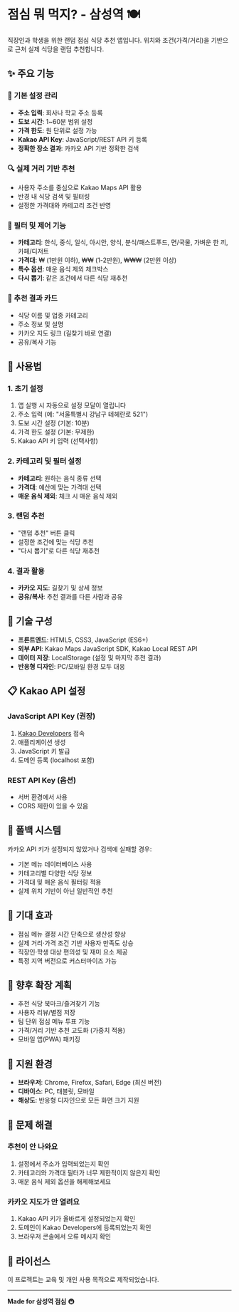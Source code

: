 # 점심 뭐 먹지? - 삼성역 🍽️

직장인과 학생을 위한 랜덤 점심 식당 추천 앱입니다. 위치와 조건(가격/거리)을 기반으로 근처 실제 식당을 랜덤 추천합니다.

## ✨ 주요 기능

### 🎯 기본 설정 관리
- **주소 입력**: 회사나 학교 주소 등록
- **도보 시간**: 1~60분 범위 설정
- **가격 한도**: 원 단위로 설정 가능
- **Kakao API Key**: JavaScript/REST API 키 등록
- **정확한 장소 결과**: 카카오 API 기반 정확한 검색

### 🔍 실제 거리 기반 추천
- 사용자 주소를 중심으로 Kakao Maps API 활용
- 반경 내 식당 검색 및 필터링
- 설정한 가격대와 카테고리 조건 반영

### 🎨 필터 및 제어 기능
- **카테고리**: 한식, 중식, 일식, 아시안, 양식, 분식/패스트푸드, 면/국물, 가벼운 한 끼, 카페/디저트
- **가격대**: ₩ (1만원 이하), ₩₩ (1-2만원), ₩₩₩ (2만원 이상)
- **특수 옵션**: 매운 음식 제외 체크박스
- **다시 뽑기**: 같은 조건에서 다른 식당 재추천

### 📱 추천 결과 카드
- 식당 이름 및 업종 카테고리
- 주소 정보 및 설명
- 카카오 지도 링크 (길찾기 바로 연결)
- 공유/복사 기능

## 🚀 사용법

### 1. 초기 설정
1. 앱 실행 시 자동으로 설정 모달이 열립니다
2. 주소 입력 (예: "서울특별시 강남구 테헤란로 521")
3. 도보 시간 설정 (기본: 10분)
4. 가격 한도 설정 (기본: 무제한)
5. Kakao API 키 입력 (선택사항)

### 2. 카테고리 및 필터 설정
- **카테고리**: 원하는 음식 종류 선택
- **가격대**: 예산에 맞는 가격대 선택
- **매운 음식 제외**: 체크 시 매운 음식 제외

### 3. 랜덤 추천
- "랜덤 추천" 버튼 클릭
- 설정한 조건에 맞는 식당 추천
- "다시 뽑기"로 다른 식당 재추천

### 4. 결과 활용
- **카카오 지도**: 길찾기 및 상세 정보
- **공유/복사**: 추천 결과를 다른 사람과 공유

## 🔧 기술 구성

- **프론트엔드**: HTML5, CSS3, JavaScript (ES6+)
- **외부 API**: Kakao Maps JavaScript SDK, Kakao Local REST API
- **데이터 저장**: LocalStorage (설정 및 마지막 추천 결과)
- **반응형 디자인**: PC/모바일 환경 모두 대응

## 📋 Kakao API 설정

### JavaScript API Key (권장)
1. [Kakao Developers](https://developers.kakao.com/) 접속
2. 애플리케이션 생성
3. JavaScript 키 발급
4. 도메인 등록 (localhost 포함)

### REST API Key (옵션)
- 서버 환경에서 사용
- CORS 제한이 있을 수 있음

## 🎯 폴백 시스템

카카오 API 키가 설정되지 않았거나 검색에 실패할 경우:
- 기본 메뉴 데이터베이스 사용
- 카테고리별 다양한 식당 정보
- 가격대 및 매운 음식 필터링 적용
- 실제 위치 기반이 아닌 일반적인 추천

## 🌟 기대 효과

- 점심 메뉴 결정 시간 단축으로 생산성 향상
- 실제 거리·가격 조건 기반 사용자 만족도 상승
- 직장인·학생 대상 편의성 및 재미 요소 제공
- 특정 지역 버전으로 커스터마이즈 가능

## 🔮 향후 확장 계획

- 추천 식당 북마크/즐겨찾기 기능
- 사용자 리뷰/별점 저장
- 팀 단위 점심 메뉴 투표 기능
- 가격/거리 기반 추천 고도화 (가중치 적용)
- 모바일 앱(PWA) 패키징

## 📱 지원 환경

- **브라우저**: Chrome, Firefox, Safari, Edge (최신 버전)
- **디바이스**: PC, 태블릿, 모바일
- **해상도**: 반응형 디자인으로 모든 화면 크기 지원

## 🐛 문제 해결

### 추천이 안 나와요
1. 설정에서 주소가 입력되었는지 확인
2. 카테고리와 가격대 필터가 너무 제한적이지 않은지 확인
3. 매운 음식 제외 옵션을 해제해보세요

### 카카오 지도가 안 열려요
1. Kakao API 키가 올바르게 설정되었는지 확인
2. 도메인이 Kakao Developers에 등록되었는지 확인
3. 브라우저 콘솔에서 오류 메시지 확인

## 📄 라이선스

이 프로젝트는 교육 및 개인 사용 목적으로 제작되었습니다.

---

**Made for 삼성역 점심** 🚇

